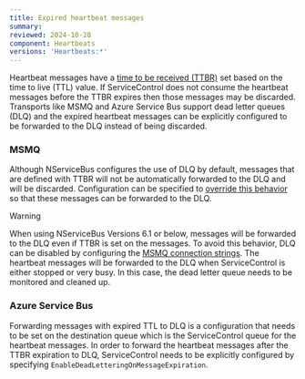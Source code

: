 ```yaml
---
title: Expired heartbeat messages
summary:
reviewed: 2024-10-28
component: Heartbeats
versions: 'Heartbeats:*'
---
```


Heartbeat messages have a [time to be received (TTBR)](/nservicebus/messaging/discard-old-messages.md) set based on the time to live (TTL) value. If ServiceControl does not consume the heartbeat messages before the TTBR expires then those messages may be discarded. Transports like MSMQ and Azure Service Bus support dead letter queues (DLQ) and the expired heartbeat messages can be explicitly configured to be forwarded to the DLQ instead of being discarded.

### MSMQ

Although NServiceBus configures the use of DLQ by default, messages that are defined with TTBR will not be automatically forwarded to the DLQ and will be discarded. Configuration can be specified to [override this behavior](/transports/msmq/dead-letter-queues.md#enabling-dlq-for-messages-with-ttbr) so that these messages can be forwarded to the DLQ.

> [!WARNING]
> When using NServiceBus Versions 6.1 or below, messages will be forwarded to the DLQ even if TTBR is set on the messages.  To avoid this behavior, DLQ can be disabled by configuring the [MSMQ connection strings](/transports/msmq/connection-strings.md). The heartbeat messages will be forwarded to the DLQ when ServiceControl is either stopped or very busy. In this case, the dead letter queue needs to be monitored and cleaned up.

### Azure Service Bus

Forwarding messages with expired TTL to DLQ is a configuration that needs to be set on the destination queue which is the ServiceControl queue for the heartbeat messages. In order to forward the heartbeat messages after the TTBR expiration to DLQ, ServiceControl needs to be explicitly configured by specifying `EnableDeadLetteringOnMessageExpiration`.
